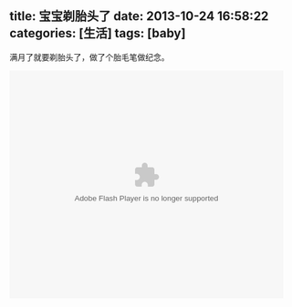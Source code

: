 title: 宝宝剃胎头了
date: 2013-10-24 16:58:22
categories: [生活]
tags: [baby]
---

满月了就要剃胎头了，做了个胎毛笔做纪念。  

<embed src="http://player.youku.com/player.php/sid/XNjI0NzU4MDEy/v.swf" allowFullScreen="true" quality="high" width="480" height="400" align="middle" allowScriptAccess="always" type="application/x-shockwave-flash"></embed>

<!-- more -->